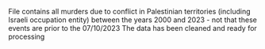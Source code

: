File contains all murders due to conflict in Palestinian territories (including Israeli occupation entity) between the years 2000 and 2023 - not that these events are prior to the 07/10/2023
The data has been cleaned and ready for processing
